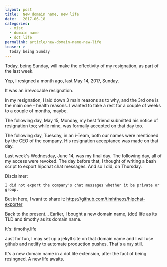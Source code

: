 ```yaml
---
layout: post
title:  New domain name, new life
date:   2017-06-18
categories:
  - misc
  - domain name
  - dot life
permalink: article/new-domain-name-new-life
teaser: >
  Today being Sunday
---
```


Today, being Sunday, will make the effectivity of my resignation, as part of the
last week.

Yep, I resigned a month ago, last May 14, 2017, Sunday.

It was an irrevocable resignation.

In my resignation, I laid down 3 main reasons as to why, and the 3rd one is the
main one - health reasons.  I wanted to take a rest for a couple of weeks to a 
couple of months, maybe.

The following day, May 15, Monday, my best friend submitted his notice of
resignation too; while mine, was formally accepted on that day too.

The following day, Tuesday, in an i-Team, both our names were mentioned by the
CEO of the company.  His resignation acceptance was made on that day.

Last week's Wednesday, June 14, was my final day. The following day, all of my
access were revoked.  The day before that, I thought of writing a bash script to
export hipchat chat messages.  And so I did, on Thursday.

Disclaimer:

~~~
I did not export the company's chat messages whether it be private or group.
~~~

But in here, I want to share it:
https://github.com/timhtheos/hipchat-exporter

Back to the present... Earlier, I bought a new domain name, (dot) life as its TLD
and timothy as its domain name.

It's:  timothy.life

Just for fun, I may set up a jekyll site on that domain name and I will use
github and netlify to automate production pushes.  That's a `may` still.

It's a new domain name in a dot life extension, after the fact of being
resingned.  A new life awaits.
